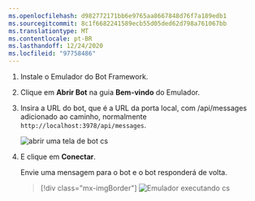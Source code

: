 ```yaml
---
ms.openlocfilehash: d982772171bb6e9765aa8667848d76f7a189edb1
ms.sourcegitcommit: 8c1f6682241589ecb55d05ded62d798a761067bb
ms.translationtype: MT
ms.contentlocale: pt-BR
ms.lasthandoff: 12/24/2020
ms.locfileid: "97758486"
---
```

<!-- Include under ## Start the Emulator and connect your bot H2 header -->

1. Instale o Emulador do Bot Framework.

1. Clique em **Abrir Bot** na guia **Bem-vindo** do Emulador.

1. Insira a URL do bot, que é a URL da porta local, com /api/messages adicionado ao caminho, normalmente `http://localhost:3978/api/messages`.

   <!--This is the same process in the Emulator for all three languages.-->
   ![abrir uma tela de bot cs](~/media/python/quickstart/open-bot.png)

1. E clique em **Conectar**.

   Envie uma mensagem para o bot e o bot responderá de volta.

   > [!div class="mx-imgBorder"]
   > ![Emulador executando cs](~/media/emulator-v4/cs-quickstart.png)
